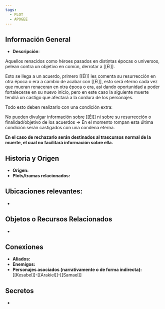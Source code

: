 ```yaml
---
tags:
  - PLOT
  - APOGEE
---
```

## Información General 
- **Descripción**: 

Aquellos renacidos como héroes pasados en distintas épocas o universos, pelean contra un objetivo en común, derrotar a [[Él]].

Esto se llega a un acuerdo, primero [[Él]] les comenta su resurrección en otra época o era a cambio de acabar con [[Él]], esto será eterno cada vez que mueran renaceran en otra época o era, así dando oportunidad a poder fortalecerse en su nuevo inicio, pero en este caso la siguiente muerte tendrá un castigo que afectará a la cordura de los personajes.

Todo esto deben realizarlo con una condición extra:

No pueden divulgar información sobre [[Él]] ni sobre su resurrección o finalidad/objetivo de los acuerdos -> En el momento rompan esta última condición serán castigados con una condena eterna.

**En el caso de rechazarlo serán destinados al trascursos normal de la muerte, el cual no facilitará información sobre ella.**

## Historia y Origen 
- **Origen:** 
- **Plots/tramas relacionados:** 

## Ubicaciones relevantes:
- 

## Objetos o Recursos Relacionados 
- 

## Conexiones 
- **Aliados:** 
- **Enemigos:**
- **Personajes asociados (narrativamente o de forma indirecta):** [[Kesabel]]-[[Arakiel]]-[[Samael]]

## Secretos
- 